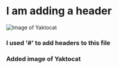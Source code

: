 # I am adding a header

![Image of Yaktocat](https://octodex.github.com/images/yaktocat.png)



### I used '#' to add headers to this file
### Added image of Yaktocat
